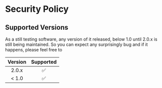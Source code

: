 # Security Policy

## Supported Versions

As a still testing software, any version of it released, below 1.0 until 2.0.x is still being maintained.
So you can expect any surprisingly bug and if it happens, please feel free to

| Version | Supported          |
| :-----: | :----------------: |
|  2.0.x  | :white_check_mark: |
| < 1.0   | :white_check_mark: |

[comment]: <> (## Reporting a Vulnerability
Use this section to tell people how to report a vulnerability.
Tell them where to go, how often they can expect to get an update on a
reported vulnerability, what to expect if the vulnerability is accepted or
declined, etc.)
